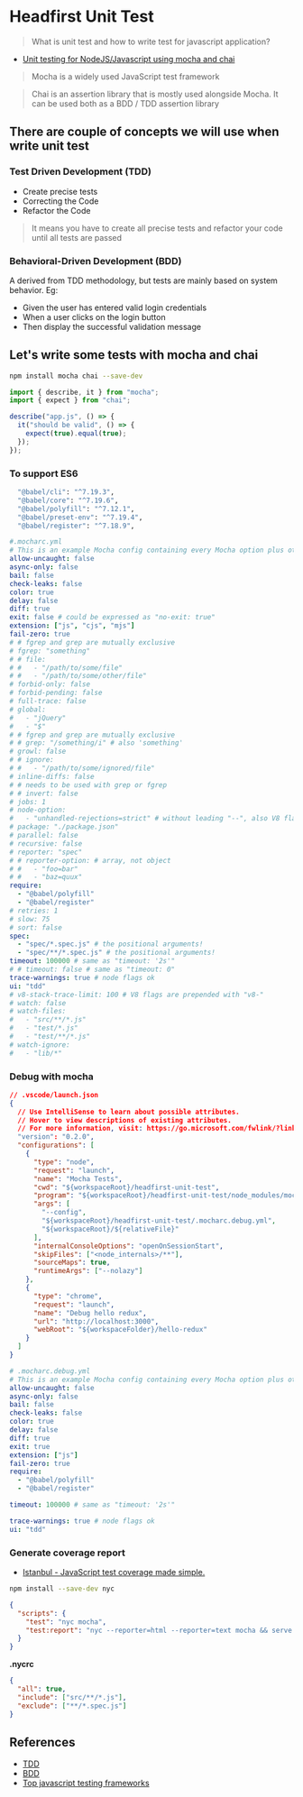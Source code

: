 # Headfirst Unit Test

> What is unit test and how to write test for javascript application?

- [Unit testing for NodeJS/Javascript using mocha and chai](https://www.browserstack.com/guide/unit-testing-for-nodejs-using-mocha-and-chai)

> Mocha is a widely used JavaScript test framework

> Chai is an assertion library that is mostly used alongside Mocha. It can be used both as a BDD / TDD assertion library

## There are couple of concepts we will use when write unit test

### Test Driven Development (TDD)

- Create precise tests
- Correcting the Code
- Refactor the Code

> It means you have to create all precise tests and refactor your code until all tests are passed

### Behavioral-Driven Development (BDD)

A derived from TDD methodology, but tests are mainly based on system behavior.
Eg:

- Given the user has entered valid login credentials
- When a user clicks on the login button
- Then display the successful validation message

## Let's write some tests with mocha and chai

```bash
npm install mocha chai --save-dev
```

```js
import { describe, it } from "mocha";
import { expect } from "chai";

describe("app.js", () => {
  it("should be valid", () => {
    expect(true).equal(true);
  });
});
```

### To support ES6

```bash
  "@babel/cli": "^7.19.3",
  "@babel/core": "^7.19.6",
  "@babel/polyfill": "^7.12.1",
  "@babel/preset-env": "^7.19.4",
  "@babel/register": "^7.18.9",
```

```yml
#.mocharc.yml
# This is an example Mocha config containing every Mocha option plus others.
allow-uncaught: false
async-only: false
bail: false
check-leaks: false
color: true
delay: false
diff: true
exit: false # could be expressed as "no-exit: true"
extension: ["js", "cjs", "mjs"]
fail-zero: true
# # fgrep and grep are mutually exclusive
# fgrep: "something"
# # file:
# #   - "/path/to/some/file"
# #   - "/path/to/some/other/file"
# forbid-only: false
# forbid-pending: false
# full-trace: false
# global:
#   - "jQuery"
#   - "$"
# # fgrep and grep are mutually exclusive
# # grep: "/something/i" # also 'something'
# growl: false
# # ignore:
# #   - "/path/to/some/ignored/file"
# inline-diffs: false
# # needs to be used with grep or fgrep
# # invert: false
# jobs: 1
# node-option:
#   - "unhandled-rejections=strict" # without leading "--", also V8 flags
# package: "./package.json"
# parallel: false
# recursive: false
# reporter: "spec"
# # reporter-option: # array, not object
# #   - "foo=bar"
# #   - "baz=quux"
require:
  - "@babel/polyfill"
  - "@babel/register"
# retries: 1
# slow: 75
# sort: false
spec:
  - "spec/*.spec.js" # the positional arguments!
  - "spec/**/*.spec.js" # the positional arguments!
timeout: 100000 # same as "timeout: '2s'"
# # timeout: false # same as "timeout: 0"
trace-warnings: true # node flags ok
ui: "tdd"
# v8-stack-trace-limit: 100 # V8 flags are prepended with "v8-"
# watch: false
# watch-files:
#   - "src/**/*.js"
#   - "test/*.js"
#   - "test/**/*.js"
# watch-ignore:
#   - "lib/*"
```

### Debug with mocha

```json
// .vscode/launch.json
{
  // Use IntelliSense to learn about possible attributes.
  // Hover to view descriptions of existing attributes.
  // For more information, visit: https://go.microsoft.com/fwlink/?linkid=830387
  "version": "0.2.0",
  "configurations": [
    {
      "type": "node",
      "request": "launch",
      "name": "Mocha Tests",
      "cwd": "${workspaceRoot}/headfirst-unit-test",
      "program": "${workspaceRoot}/headfirst-unit-test/node_modules/mocha/bin/mocha",
      "args": [
        "--config",
        "${workspaceRoot}/headfirst-unit-test/.mocharc.debug.yml",
        "${workspaceRoot}/${relativeFile}"
      ],
      "internalConsoleOptions": "openOnSessionStart",
      "skipFiles": ["<node_internals>/**"],
      "sourceMaps": true,
      "runtimeArgs": ["--nolazy"]
    },
    {
      "type": "chrome",
      "request": "launch",
      "name": "Debug hello redux",
      "url": "http://localhost:3000",
      "webRoot": "${workspaceFolder}/hello-redux"
    }
  ]
}
```

```yml
# .mocharc.debug.yml
# This is an example Mocha config containing every Mocha option plus others.
allow-uncaught: false
async-only: false
bail: false
check-leaks: false
color: true
delay: false
diff: true
exit: true
extension: ["js"]
fail-zero: true
require:
  - "@babel/polyfill"
  - "@babel/register"

timeout: 100000 # same as "timeout: '2s'"

trace-warnings: true # node flags ok
ui: "tdd"
```

### Generate coverage report

- [Istanbul - JavaScript test coverage made simple.](https://istanbul.js.org/)

```bash
npm install --save-dev nyc
```

```json
{
  "scripts": {
    "test": "nyc mocha",
    "test:report": "nyc --reporter=html --reporter=text mocha && serve ./coverage"
  }
}
```

**.nycrc**

```json
{
  "all": true,
  "include": ["src/**/*.js"],
  "exclude": ["**/*.spec.js"]
}
```

## References

- [TDD](https://www.browserstack.com/guide/what-is-test-driven-development)
- [BDD](https://www.browserstack.com/guide/tdd-vs-bdd-vs-atdd)
- [Top javascript testing frameworks](https://www.browserstack.com/guide/top-javascript-testing-frameworks)

